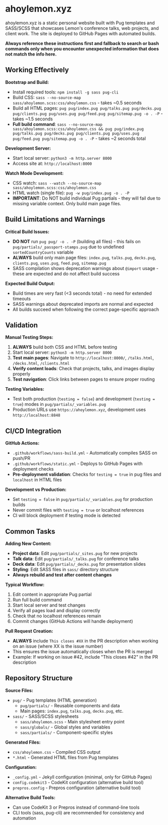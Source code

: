 # ahoylemon.xyz

ahoylemon.xyz is a static personal website built with Pug templates and SASS/SCSS that showcases Lemon's conference talks, web projects, and client work. The site is deployed to GitHub Pages with automated builds.

**Always reference these instructions first and fallback to search or bash commands only when you encounter unexpected information that does not match the info here.**

## Working Effectively

**Bootstrap and Build:**
- Install required tools: `npm install -g sass pug-cli`
- Build CSS: `sass --no-source-map sass/ahoylemon.scss:css/ahoylemon.css` - takes ~0.5 seconds
- Build all HTML pages: `pug pug/index.pug pug/talks.pug pug/decks.pug pug/clients.pug pug/uses.pug pug/feed.pug pug/sitemap.pug -o . -P` - takes ~1.5 seconds
- **Full build command**: `sass --no-source-map sass/ahoylemon.scss:css/ahoylemon.css && pug pug/index.pug pug/talks.pug pug/decks.pug pug/clients.pug pug/uses.pug pug/feed.pug pug/sitemap.pug -o . -P` - takes ~2 seconds total

**Development Server:**
- Start local server: `python3 -m http.server 8000`
- Access site at: `http://localhost:8000`

**Watch Mode Development:**
- CSS watch: `sass --watch --no-source-map sass/ahoylemon.scss:css/ahoylemon.css`
- HTML watch (single file): `pug -w pug/index.pug -o . -P`
- **IMPORTANT**: Do NOT build individual Pug partials - they will fail due to missing variable context. Only build main page files.

## Build Limitations and Warnings

**Critical Build Issues:**
- **DO NOT** run `pug pug/ -o . -P` (building all files) - this fails on `pug/partials/_passport-stamps.pug` due to undefined `sortedCountryCounts` variable
- **ALWAYS** build only main page files: `index.pug`, `talks.pug`, `decks.pug`, `clients.pug`, `uses.pug`, `feed.pug`, `sitemap.pug`
- SASS compilation shows deprecation warnings about `@import` usage - these are expected and do not affect build success

**Expected Build Output:**
- Build times are very fast (<3 seconds total) - no need for extended timeouts
- SASS warnings about deprecated imports are normal and expected
- All builds succeed when following the correct page-specific approach

## Validation

**Manual Testing Steps:**
1. **ALWAYS** build both CSS and HTML before testing
2. Start local server: `python3 -m http.server 8000`
3. **Test main pages**: Navigate to `http://localhost:8000/`, `/talks.html`, `/decks.html`, `/clients.html`
4. **Verify content loads**: Check that projects, talks, and images display properly
5. **Test navigation**: Click links between pages to ensure proper routing

**Testing Variables:**
- Test both production (`testing = false`) and development (`testing = true`) modes in `pug/partials/_variables.pug`
- Production URLs use `https://ahoylemon.xyz`, development uses `http://localhost:8848`

## CI/CD Integration

**GitHub Actions:**
- `.github/workflows/sass-build.yml` - Automatically compiles SASS on push/PR
- `.github/workflows/static.yml` - Deploys to GitHub Pages with deployment checks
- **Pre-deployment validation**: Checks for `testing = true` in pug files and `localhost` in HTML files

**Development vs Production:**
- Set `testing = false` in `pug/partials/_variables.pug` for production builds
- Never commit files with `testing = true` or localhost references
- CI will block deployment if testing mode is detected

## Common Tasks

**Adding New Content:**
- **Project data**: Edit `pug/partials/_sites.pug` for new projects
- **Talk data**: Edit `pug/partials/_talks.pug` for conference talks
- **Deck data**: Edit `pug/partials/_decks.pug` for presentation slides
- **Styling**: Edit SASS files in `sass/` directory structure
- **Always rebuild and test after content changes**

**Typical Workflow:**
1. Edit content in appropriate Pug partial
2. Run full build command
3. Start local server and test changes
4. Verify all pages load and display correctly
5. Check that no localhost references remain
6. Commit changes (GitHub Actions will handle deployment)

**Pull Request Creation:**
- **ALWAYS** include `This closes #XX` in the PR description when working on an issue (where XX is the issue number)
- This ensures the issue automatically closes when the PR is merged
- Example: If working on issue #42, include "This closes #42" in the PR description

## Repository Structure

**Source Files:**
- `pug/` - Pug templates (HTML generation)
  - `pug/partials/` - Reusable components and data
  - Main pages: `index.pug`, `talks.pug`, `decks.pug`, etc.
- `sass/` - SASS/SCSS stylesheets
  - `sass/ahoylemon.scss` - Main stylesheet entry point
  - `sass/globals/` - Global styles and variables
  - `sass/partials/` - Component-specific styles

**Generated Files:**
- `css/ahoylemon.css` - Compiled CSS output
- `*.html` - Generated HTML files from Pug templates

**Configuration:**
- `_config.yml` - Jekyll configuration (minimal, only for GitHub Pages)
- `config.codekit3` - CodeKit configuration (alternative build tool)
- `prepros.config` - Prepros configuration (alternative build tool)

**Alternative Build Tools:**
- Can use CodeKit 3 or Prepros instead of command-line tools
- CLI tools (sass, pug-cli) are recommended for consistency and automation